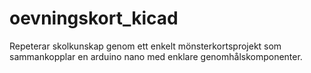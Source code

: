 # oevningskort_kicad
Repeterar skolkunskap genom ett enkelt mönsterkortsprojekt som sammankopplar en arduino nano med enklare genomhålskomponenter.

